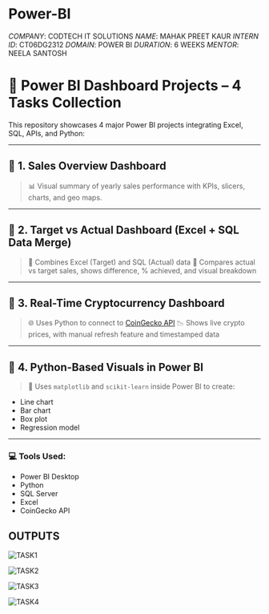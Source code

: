# Power-BI
*COMPANY*: CODTECH IT SOLUTIONS
*NAME*: MAHAK PREET KAUR
*INTERN ID*: CT06DG2312
*DOMAIN*: POWER BI
*DURATION*: 6 WEEKS
*MENTOR*: NEELA SANTOSH

# 🚀 Power BI Dashboard Projects – 4 Tasks Collection

This repository showcases 4 major Power BI projects integrating Excel, SQL, APIs, and Python:

---

## 🔹 1. Sales Overview Dashboard
> 📊 Visual summary of yearly sales performance with KPIs, slicers, charts, and geo maps.

---

## 🔹 2. Target vs Actual Dashboard (Excel + SQL Data Merge)
> 🔁 Combines Excel (Target) and SQL (Actual) data
> 🎯 Compares actual vs target sales, shows difference, % achieved, and visual breakdown

---

## 🔹 3. Real-Time Cryptocurrency Dashboard
> 🌐 Uses Python to connect to [CoinGecko API](https://www.coingecko.com/)
> 📉 Shows live crypto prices, with manual refresh feature and timestamped data

---

## 🔹 4. Python-Based Visuals in Power BI
> 🐍 Uses `matplotlib` and `scikit-learn` inside Power BI to create:
- Line chart
- Bar chart
- Box plot
- Regression model

---

### 💻 Tools Used:
- Power BI Desktop
- Python
- SQL Server
- Excel
- CoinGecko API

## OUTPUTS
![TASK1](https://github.com/user-attachments/assets/5820a3ea-a0f7-472e-aed9-3bc5bc45c2f5)

![TASK2](https://github.com/user-attachments/assets/8a02f4b2-24ee-4abd-97d4-438339bec451)

![TASK3](https://github.com/user-attachments/assets/f76d94cc-ea71-4461-849a-28a0f364c0ec)

![TASK4](https://github.com/user-attachments/assets/2de53da0-c864-4a4c-8b3b-3fcb325dc770)


